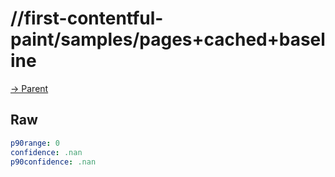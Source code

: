 
# //first-contentful-paint/samples/pages+cached+baseline

[→ Parent](../..)


## Raw


```yaml
p90range: 0
confidence: .nan
p90confidence: .nan

```

